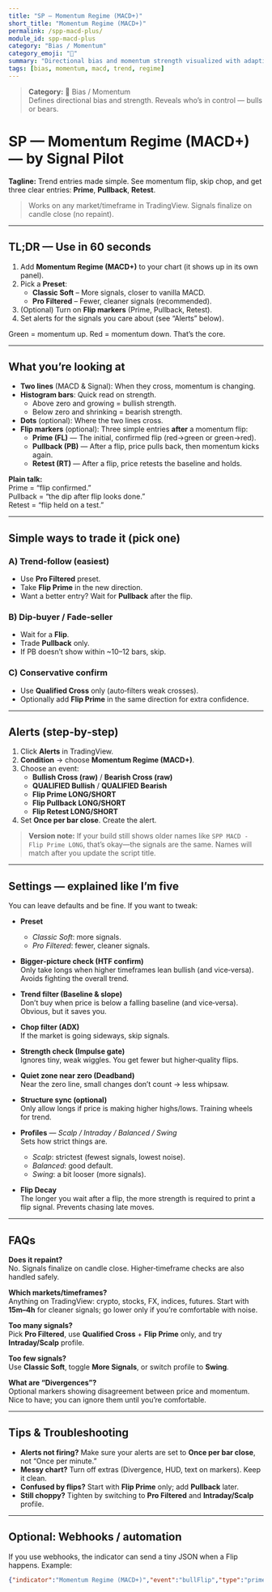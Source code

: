 ```yaml
---
title: "SP — Momentum Regime (MACD+)"
short_title: "Momentum Regime (MACD+)"
permalink: /spp-macd-plus/
module_id: spp-macd-plus
category: "Bias / Momentum"
category_emoji: "🧭"
summary: "Directional bias and momentum strength visualized with adaptive regime logic."
tags: [bias, momentum, macd, trend, regime]
---
```



> **Category:** 🧭 Bias / Momentum  
> Defines directional bias and strength. Reveals who’s in control — bulls or bears.


# SP — Momentum Regime (MACD+) — by Signal Pilot
**Tagline:** Trend entries made simple. See momentum flip, skip chop, and get three clear entries: **Prime**, **Pullback**, **Retest**.

> Works on any market/timeframe in TradingView. Signals finalize on candle close (no repaint).
---

## TL;DR — Use in 60 seconds
1. Add **Momentum Regime (MACD+)** to your chart (it shows up in its own panel).
2. Pick a **Preset**:
   - **Classic Soft** – More signals, closer to vanilla MACD.
   - **Pro Filtered** – Fewer, cleaner signals (recommended).
3. (Optional) Turn on **Flip markers** (Prime, Pullback, Retest).
4. Set alerts for the signals you care about (see “Alerts” below).

Green = momentum up. Red = momentum down. That’s the core.

---

## What you’re looking at
- **Two lines** (MACD & Signal): When they cross, momentum is changing.
- **Histogram bars**: Quick read on strength.  
  - Above zero and growing = bullish strength.  
  - Below zero and shrinking = bearish strength.
- **Dots** (optional): Where the two lines cross.
- **Flip markers** (optional): Three simple entries **after** a momentum flip:
  - **Prime (FL)** — The initial, confirmed flip (red→green or green→red).
  - **Pullback (PB)** — After a flip, price pulls back, then momentum kicks again.
  - **Retest (RT)** — After a flip, price retests the baseline and holds.

**Plain talk:**  
Prime = “flip confirmed.”  
Pullback = “the dip after flip looks done.”  
Retest = “flip held on a test.”

---

## Simple ways to trade it (pick one)
### A) Trend‑follow (easiest)
- Use **Pro Filtered** preset.  
- Take **Flip Prime** in the new direction.  
- Want a better entry? Wait for **Pullback** after the flip.

### B) Dip‑buyer / Fade‑seller
- Wait for a **Flip**.  
- Trade **Pullback** only.  
- If PB doesn’t show within ~10–12 bars, skip.

### C) Conservative confirm
- Use **Qualified Cross** only (auto‑filters weak crosses).  
- Optionally add **Flip Prime** in the same direction for extra confidence.

---

## Alerts (step‑by‑step)
1. Click **Alerts** in TradingView.  
2. **Condition** → choose **Momentum Regime (MACD+)**.  
3. Choose an event:
   - **Bullish Cross (raw)** / **Bearish Cross (raw)**
   - **QUALIFIED Bullish** / **QUALIFIED Bearish**
   - **Flip Prime LONG/SHORT**
   - **Flip Pullback LONG/SHORT**
   - **Flip Retest LONG/SHORT**
4. Set **Once per bar close**. Create the alert.

> **Version note:** If your build still shows older names like `SPP MACD - Flip Prime LONG`, that’s okay—the signals are the same. Names will match after you update the script title.

---

## Settings — explained like I’m five
You can leave defaults and be fine. If you want to tweak:

- **Preset**  
  - *Classic Soft*: more signals.  
  - *Pro Filtered*: fewer, cleaner signals.

- **Bigger‑picture check (HTF confirm)**  
  Only take longs when higher timeframes lean bullish (and vice‑versa). Avoids fighting the overall trend.

- **Trend filter (Baseline & slope)**  
  Don’t buy when price is below a falling baseline (and vice‑versa). Obvious, but it saves you.

- **Chop filter (ADX)**  
  If the market is going sideways, skip signals.

- **Strength check (Impulse gate)**  
  Ignores tiny, weak wiggles. You get fewer but higher‑quality flips.

- **Quiet zone near zero (Deadband)**  
  Near the zero line, small changes don’t count → less whipsaw.

- **Structure sync (optional)**  
  Only allow longs if price is making higher highs/lows. Training wheels for trend.

- **Profiles** — *Scalp / Intraday / Balanced / Swing*  
  Sets how strict things are.  
  - *Scalp*: strictest (fewest signals, lowest noise).  
  - *Balanced*: good default.  
  - *Swing*: a bit looser (more signals).

- **Flip Decay**  
  The longer you wait after a flip, the more strength is required to print a flip signal. Prevents chasing late moves.

---

## FAQs
**Does it repaint?**  
No. Signals finalize on candle close. Higher‑timeframe checks are also handled safely.

**Which markets/timeframes?**  
Anything on TradingView: crypto, stocks, FX, indices, futures. Start with **15m–4h** for cleaner signals; go lower only if you’re comfortable with noise.

**Too many signals?**  
Pick **Pro Filtered**, use **Qualified Cross** + **Flip Prime** only, and try **Intraday/Scalp** profile.

**Too few signals?**  
Use **Classic Soft**, toggle **More Signals**, or switch profile to **Swing**.

**What are “Divergences”?**  
Optional markers showing disagreement between price and momentum. Nice to have; you can ignore them until you’re comfortable.

---

## Tips & Troubleshooting
- **Alerts not firing?** Make sure your alerts are set to **Once per bar close**, not “Once per minute.”  
- **Messy chart?** Turn off extras (Divergence, HUD, text on markers). Keep it clean.  
- **Confused by flips?** Start with **Flip Prime** only; add **Pullback** later.  
- **Still choppy?** Tighten by switching to **Pro Filtered** and **Intraday/Scalp** profile.

---

## Optional: Webhooks / automation
If you use webhooks, the indicator can send a tiny JSON when a Flip happens. Example:
```json
{"indicator":"Momentum Regime (MACD+)","event":"bullFlip","type":"prime","symbol":"BINANCE:BTCUSDT","tf":"15"}
